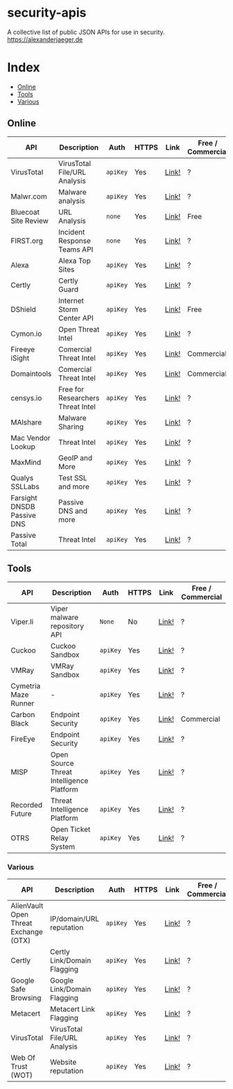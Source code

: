 # security-apis
A collective list of public JSON APIs for use in security. https://alexanderjaeger.de

# Index
* [Online](#online)
* [Tools](#tools)
* [Various](#various)


## Online
API | Description | Auth | HTTPS | Link | Free / Commercial|
|---|---|---|---|---|---|
| VirusTotal | VirusTotal File/URL Analysis | `apiKey` | Yes | [Link!](https://www.virustotal.com/en/documentation/public-api/) |?|
| Malwr.com | Malware analysis | `apiKey` | Yes | [Link!](https://malwr.com/) |?|
| Bluecoat Site Review | URL Analysis | `none` | Yes | [Link!](https://sitereview.bluecoat.com/sitereview.jsp) |Free|
| FIRST.org | Incident Response Teams API | `none` | Yes | [Link!](https://api.first.org/) |?|
| Alexa | Alexa Top Sites | `apiKey` | Yes | [Link!](https://docs.aws.amazon.com/AlexaTopSites/latest/) |?|
| Certly | Certly Guard | `apiKey` | Yes | [Link!](https://guard.certly.io/) |?|
| DShield | Internet Storm Center API  | `apiKey` | Yes | [Link!](https://www.dshield.org/api/) |Free|
| Cymon.io | Open Threat Intel  | `apiKey` | Yes | [Link!](https://guard.certly.io/) |?|
| Fireeye iSight | Comercial Threat Intel  | `apiKey` | Yes | [Link!](https://docs.fireeye.com/iSight/index.html#/) |Commercial|
| Domaintools | Comercial Threat Intel  | `apiKey` | Yes | [Link!](https://www.domaintools.com/products/api-integration/) |Commercial|
| censys.io | Free for Researchers Threat Intel  | `apiKey` | Yes | [Link!](https://censys.io/api) |?|
| MAlshare | Malware Sharing  | `apiKey` | Yes | [Link!](https://malshare.com/doc.php) |?|
| Mac Vendor Lookup | Threat Intel  | `apiKey` | Yes | [Link!](https://macvendors.com/api) |?|
| MaxMind | GeoIP and More  | `apiKey` | Yes | [Link!](https://dev.maxmind.com/) |?|
| Qualys SSLLabs | Test SSL and more | `apiKey` | Yes | [Link!](https://www.ssllabs.com/projects/ssllabs-apis/) |?|
| Farsight DNSDB Passive DNS | Passive DNS and more | `apiKey` | Yes | [Link!](https://api.dnsdb.info/) |?|
| Passive Total | Threat Intel | `apiKey` | Yes | [Link!](https://api.passivetotal.org/api/docs/) |?|




## Tools

API | Description | Auth | HTTPS | Link | Free / Commercial|
|---|---|---|---|---|---|
| Viper.li | Viper malware repository API | `None` | No | [Link!](http://viper-framework.readthedocs.io/en/latest/usage/web.html) |?|
| Cuckoo | Cuckoo Sandbox | `apiKey` | Yes | [Link!](https://malwr.com/) |?|
| VMRay | VMRay Sandbox | `apiKey` | Yes | [Link!](https://www.vmray.com/blog/v-1-9-api-now-restjson/) |?|
| Cymetria Maze Runner | - | `apiKey` | Yes | [Link!](https://community.cymmetria.com/api/sdk.pdf) |?|
| Carbon Black | Endpoint Security | `apiKey` | Yes | [Link!](https://github.com/carbonblack/cbapi) |Commercial|
| FireEye | Endpoint Security | `apiKey` | Yes | [Link!](https://docs.fireeye.com/) |?|
| MISP | Open Source Threat Intelligence Platform | `apiKey` | Yes | [Link!](https://www.circl.lu/doc/misp/automation/) |?|
| Recorded Future | Threat Intelligence Platform | `apiKey` | Yes | [Link!](https://www.circl.lu/doc/misp/automation/) |?|
| OTRS | Open Ticket Relay System | `apiKey` | Yes | [Link!](https://doc.otrs.com/doc/api/otrs/6.0/Perl/index.html) |?|




### Various
API | Description | Auth | HTTPS | Link |Free / Commercial|
|---|---|---|---|---|---|
| AlienVault Open Threat Exchange (OTX) | IP/domain/URL reputation | `apiKey` | Yes | [Link!](https://otx.alienvault.com/api/) |?|
| Certly | Certly Link/Domain Flagging | `apiKey` | Yes | [Link!](https://guard.certly.io/) |?|
| Google Safe Browsing | Google Link/Domain Flagging | `apiKey` | Yes | [Link!](https://developers.google.com/safe-browsing/) |?|
| Metacert | Metacert Link Flagging | `apiKey` | Yes | [Link!](https://metacert.com/) |?|
| VirusTotal | VirusTotal File/URL Analysis | `apiKey` | Yes | [Link!](https://www.virustotal.com/en/documentation/public-api/) |?|
| Web Of Trust (WOT) | Website reputation | `apiKey` | Yes | [Link!](https://www.mywot.com/wiki/API) |?|
